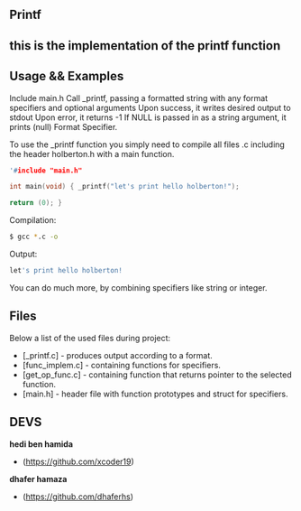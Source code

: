 ## Printf

## this is the implementation of the printf function

## Usage && Examples

Include main.h Call \_printf, passing a formatted string with any format specifiers and optional arguments Upon success, it writes desired output to stdout Upon error, it returns -1 If NULL is passed in as a string argument, it prints (null) Format Specifier.

To use the \_printf function you simply need to compile all files .c including the header holberton.h with a main function.

```c
'#include "main.h"

int main(void) { _printf("let's print hello holberton!");

return (0); }
```

Compilation:

```sh
$ gcc *.c -o
```

Output:

```sh
let's print hello holberton!
```

You can do much more, by combining specifiers like string or integer.

## Files

Below a list of the used files during project:

- [_printf.c] - produces output according to a format.
- [func_implem.c] - containing functions for specifiers.
- [get_op_func.c] - containing function that returns pointer to the selected function.
- [main.h] - header file with function prototypes and struct for specifiers.

## DEVS

**hedi ben hamida**

- (https://github.com/xcoder19)

**dhafer hamaza**

- (https://github.com/dhaferhs)
